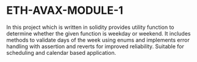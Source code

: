 # ETH-AVAX-MODULE-1
In this project which is written in solidity provides utility function to determine whether the given function is weekday or weekend. It includes methods to validate days of the week using enums and implements error handling with assertion and reverts for improved reliability. Suitable for scheduling and calendar based application.
